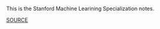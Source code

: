 This is the Stanford Machine Learining Specialization notes.

[SOURCE](https://www.coursera.org/specializations/machine-learning-introduction?action=enroll#courses)

